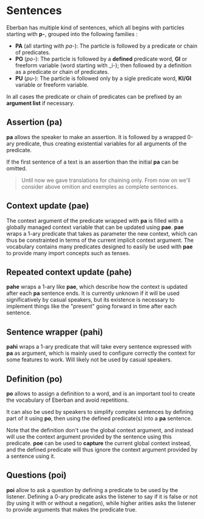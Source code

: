 # Sentences

Eberban has multiple kind of sentences, which all begins with particles starting
with __p-__, grouped into the following families :

- __PA__ (all starting with _pa-_): The particle is followed by a predicate or
  chain of predicates.
- __PO__ (_po-_): The particle is followed by a __defined__
  predicate word, __GI__ or freeform variable (word starting with
  _i-); then followed by a definition as a predicate or chain of predicates.
- __PU__ (_pu-_): The particle is followed only by a sigle predicate word,
  __KI/GI__ variable or freeform variable.

In all cases the predicate or chain of predicates can be prefixed by an
__argument list__ if necessary.

## Assertion (pa)

__pa__ allows the speaker to make an assertion. It is followed by a wrapped
0-ary predicate, thus creating existential variables for all arguments of
the predicate.

If the first sentence of a text is an assertion than the initial __pa__
can be omitted.

> Until now we gave translations for chaining only. From now on we'll consider
> above omition and exemples as complete sentences.

## Context update (pae)

The context argument of the predicate wrapped with __pa__ is filled with a
globally managed context variable that can be updated using __pae__.
__pae__ wraps a 1-ary predicate that takes as parameter the new context, which
can thus be constrainted in terms of the current implicit context argument.
The vocabulary contains many predicates designed to easily be used with __pae__
to provide many import concepts such as tenses.

## Repeated context update (pahe)

__pahe__ wraps a 1-ary like __pae__, which describe how the context is updated
after each __pa__ sentence ends. It is currently unknown if it will be used
significatively by casual speakers, but its existence is necessary to implement
things like the "present" going forward in time after each sentence.

## Sentence wrapper (pahi)

__pahi__ wraps a 1-ary predicate that will take every sentence expressed with
__pa__ as argument, which is mainly used to configure correctly the context
for some features to work. Will likely not be used by casual speakers.

## Definition (po)

__po__ allows to assign a definition to a word, and is an important tool to
create the vocabulary of Eberban and avoid repetitions.

It can also be used by speakers to simplify complex sentences by defining part
of it using __po__, then using the defined predicate(s) into a __pa__ sentence.

Note that the definition don't use the global context argument, and instead
will use the context argument provided by the sentence using this predicate.
__poe__ can be used to __capture__ the current global context instead, and the
defined predicate will thus ignore the context argument provided by a sentence
using it.

## Questions (poi)

__poi__ allow to ask a question by defining a predicate to be used by the
listener. Defining a 0-ary predicate asks the listener to say if it is false
or not (by using it with or without a negation), while higher arities asks the
listener to provide arguments that makes the predicate true.